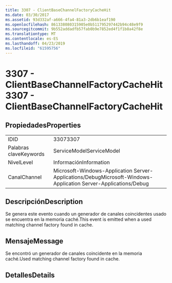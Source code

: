 ```yaml
---
title: 3307 - ClientBaseChannelFactoryCacheHit
ms.date: 03/30/2017
ms.assetid: 93d332af-a666-4fa4-81a3-2db6b1eaf190
ms.openlocfilehash: 861338080315905e0b511795297442b94c48e9f9
ms.sourcegitcommit: 9b552addadfb57fab0b9e7852ed4f1f1b8a42f8e
ms.translationtype: MT
ms.contentlocale: es-ES
ms.lasthandoff: 04/23/2019
ms.locfileid: "61595756"
---
```

# <a name="3307---clientbasechannelfactorycachehit"></a><span data-ttu-id="fa60d-102">3307 - ClientBaseChannelFactoryCacheHit</span><span class="sxs-lookup"><span data-stu-id="fa60d-102">3307 - ClientBaseChannelFactoryCacheHit</span></span>
## <a name="properties"></a><span data-ttu-id="fa60d-103">Propiedades</span><span class="sxs-lookup"><span data-stu-id="fa60d-103">Properties</span></span>  
  
|||  
|-|-|  
|<span data-ttu-id="fa60d-104">ID</span><span class="sxs-lookup"><span data-stu-id="fa60d-104">ID</span></span>|<span data-ttu-id="fa60d-105">3307</span><span class="sxs-lookup"><span data-stu-id="fa60d-105">3307</span></span>|  
|<span data-ttu-id="fa60d-106">Palabras clave</span><span class="sxs-lookup"><span data-stu-id="fa60d-106">Keywords</span></span>|<span data-ttu-id="fa60d-107">ServiceModel</span><span class="sxs-lookup"><span data-stu-id="fa60d-107">ServiceModel</span></span>|  
|<span data-ttu-id="fa60d-108">Nivel</span><span class="sxs-lookup"><span data-stu-id="fa60d-108">Level</span></span>|<span data-ttu-id="fa60d-109">Información</span><span class="sxs-lookup"><span data-stu-id="fa60d-109">Information</span></span>|  
|<span data-ttu-id="fa60d-110">Canal</span><span class="sxs-lookup"><span data-stu-id="fa60d-110">Channel</span></span>|<span data-ttu-id="fa60d-111">Microsoft-Windows-Application Server-Applications/Debug</span><span class="sxs-lookup"><span data-stu-id="fa60d-111">Microsoft-Windows-Application Server-Applications/Debug</span></span>|  
  
## <a name="description"></a><span data-ttu-id="fa60d-112">Descripción</span><span class="sxs-lookup"><span data-stu-id="fa60d-112">Description</span></span>  
 <span data-ttu-id="fa60d-113">Se genera este evento cuando un generador de canales coincidentes usado se encuentra en la memoria caché.</span><span class="sxs-lookup"><span data-stu-id="fa60d-113">This event is emitted when a used matching channel factory found in cache.</span></span>  
  
## <a name="message"></a><span data-ttu-id="fa60d-114">Mensaje</span><span class="sxs-lookup"><span data-stu-id="fa60d-114">Message</span></span>  
 <span data-ttu-id="fa60d-115">Se encontró un generador de canales coincidente en la memoria caché.</span><span class="sxs-lookup"><span data-stu-id="fa60d-115">Used matching channel factory found in cache.</span></span>  
  
## <a name="details"></a><span data-ttu-id="fa60d-116">Detalles</span><span class="sxs-lookup"><span data-stu-id="fa60d-116">Details</span></span>
